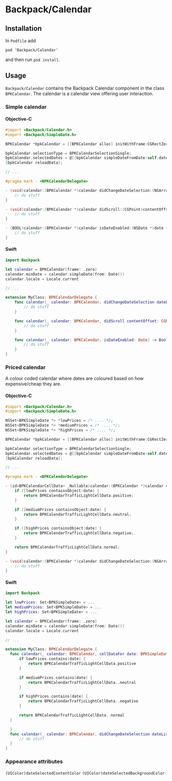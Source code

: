 # Backpack/Calendar

## Installation

In `Podfile` add

```
pod 'Backpack/Calendar'
```

and then run `pod install`.

## Usage

`Backpack/Calendar` contains the Backpack Calendar component in the class `BPKCalendar`. The calendar is a calendar view offering user interaction.

### Simple calendar

#### Objective-C

```objective-c
#import <Backpack/Calendar.h>
#import <Backpack/SimpleDate.h>

BPKCalendar *bpkCalendar = [[BPKCalendar alloc] initWithFrame:CGRectZero];

bpkCalendar.selectionType = BPKCalendarSelectionSingle;
bpkCalendar.selectedDates = @[[bpkCalendar simpleDateFromDate:self.date1]];
[bpkCalendar reloadData];

// ...

#pragma mark - <BPKCalendarDelegate>

- (void)calendar:(BPKCalendar *)calendar didChangeDateSelection:(NSArray<BPKSimpleDate *> *)dateList {
    // do stuff
}

- (void)calendar:(BPKCalendar *)calendar didScroll:(CGPoint)contentOffset {
    // do stuff
}

- (BOOL)calendar:(BPKCalendar *)calendar isDateEnabled:(NSDate *)date {
    // do stuff
}
```

#### Swift

```swift
import Backpack

let calendar = BPKCalendar(frame: .zero)
calendar.minDate = calendar.simpleDate(from: Date())
calendar.locale = Locale.current

// ...

extension MyClass: BPKCalendarDelegate {
    func calendar(_ calendar: BPKCalendar, didChangeDateSelection dateList: [BPKSimpleDate]) {
        // do stuff
    }

    func calendar(_ calendar: BPKCalendar, didScroll contentOffset: CGPoint) {
        // do stuff
    }

    func calendar(_ calendar: BPKCalendar, isDateEnabled: Date) -> Bool {
        // do stuff
    }
}
```

### Priced calendar

A colour coded calendar where dates are coloured based on how expensive/cheap they are.

#### Objective-C

```objective-c
#import <Backpack/Calendar.h>
#import <Backpack/SimpleDate.h>

NSSet<BPKSimpleDate *> *lowPrices = /* .... */;
NSSet<BPKSimpleDate *> *mediumPrices = /* .... */;
NSSet<BPKSimpleDate *> *highPrices = /* .... */;

BPKCalendar *bpkCalendar = [[BPKCalendar alloc] initWithFrame:CGRectZero];

bpkCalendar.selectionType = BPKCalendarSelectionSingle;
bpkCalendar.selectedDates = @[[bpkCalendar simpleDateFromDate:self.date1]];
[bpkCalendar reloadData];

// ...

#pragma mark - <BPKCalendarDelegate>

- (id<BPKCalendarCellData> _Nullable)calendar:(BPKCalendar *)calendar cellDataForDate:(BPKSimpleDate *)date {
    if ([lowPrices containsObject:date) {
        return BPKCalendarTrafficLightCellData.positive;
    }

    if ([mediumPrices containsObject:date) {
        return BPKCalendarTrafficLightCellData.neutral;
    }

    if ([highPrices containsObject:date) {
        return BPKCalendarTrafficLightCellData.negative;
    }

    return BPKCalendarTrafficLightCellData.normal;
}

- (void)calendar:(BPKCalendar *)calendar didChangeDateSelection:(NSArray<BPKSimpleDate *> *)dateList {
    // do stuff
}
```

#### Swift

```swift
import Backpack

let lowPrices: Set<BPKSimpleDate> = ...
let mediumPrices: Set<BPKSimpleDate> = ...
let highPrices: Set<BPKSimpleDate> = ...

let calendar = BPKCalendar(frame: .zero)
calendar.minDate = calendar.simpleDate(from: Date())
calendar.locale = Locale.current

// ...

extension MyClass: BPKCalendarDelegate {
  func calendar(_ calendar: BPKCalendar, cellDataFor date: BPKSimpleDate) -> BPKCalendarCellData? {
      if lowPrices.contains(date) {
          return BPKCalendarTrafficLightCellData.positive
      }

      if mediumPrices.contains(date) {
          return BPKCalendarTrafficLightCellData..neutral
      }

      if highPrices.contains(date) {
          return BPKCalendarTrafficLightCellData..negative
      }

      return BPKCalendarTrafficLightCellData..normal
  }

  }
  func calendar(_ calendar: BPKCalendar, didChangeDateSelection dateList: [BPKSimpleDate]) {
      // do stuff
  }
}
```

### Appearance attributes

`(UIColor)dateSelectedContentColor`
`(UIColor)dateSelectedBackgroundColor`
